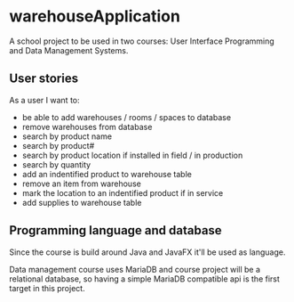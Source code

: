 # warehouseApplication
A school project to be used in two courses: User Interface Programming and Data Management Systems.

## User stories
As a user I want to:
- be able to add warehouses / rooms / spaces to database
- remove warehouses from database
- search by product name
- search by product#
- search by product location if installed in field / in production
- search by quantity
- add an indentified product to warehouse table
- remove an item from warehouse
- mark the location to an indentified product if in service
- add supplies to warehouse table

## Programming language and database
Since the course is build around Java and JavaFX it'll be used as language.

Data management course uses MariaDB and course project will be a relational database, so having a simple MariaDB compatible api is the first target in this project.
